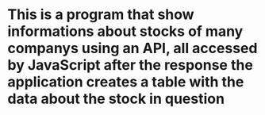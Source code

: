 # This is a program that show informations about stocks of many companys using an API, all accessed by JavaScript after the response the application creates a table with the data about the stock in question
